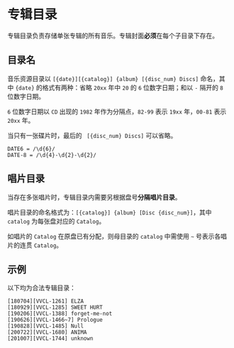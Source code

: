 # 专辑目录

专辑目录负责存储单张专辑的所有音乐。专辑封面**必须**在每个子目录下存在。

## 目录名

音乐资源目录以 `[{date}][{catalog}] {album} [{disc_num} Discs]` 命名，其中 `{date}` 的格式有两种：省略 `20xx` 年中 `20` 的 `6` 位数字日期；和以 `-` 隔开的 `8` 位数字日期。

`6` 位数字日期以 `CD` 出现的 `1982` 年作为分隔点，`82-99` 表示 `19xx` 年，`00-81` 表示 `20xx` 年。

当只有一张碟片时，最后的 ` [{disc_num} Discs]` 可以省略。

```
DATE6 = /\d{6}/
DATE-8 = /\d{4}-\d{2}-\d{2}/
```

## 唱片目录

当存在多张唱片时，专辑目录内需要另根据盘号**分隔唱片目录**。

唱片目录的命名格式为：`[{catalog}] {album} [Disc {disc_num}]`，其中 `catalog` 为每张盘对应的 `Catalog`。

如唱片的 `Catalog` 在原盘已有分配，则母目录的 `catalog` 中需使用 `~` 号表示各唱片的连贯 `Catalog`。

## 示例

以下均为合法专辑目录：

```
[180704][VVCL-1261] ELZA
[180929][VVCL-1285] SWEET HURT
[190206][VVCL-1388] forget-me-not
[190626][VVCL-1466~7] Prologue
[190828][VVCL-1485] Null
[200722][VVCL-1680] ANIMA
[201007][VVCL-1744] unknown
```